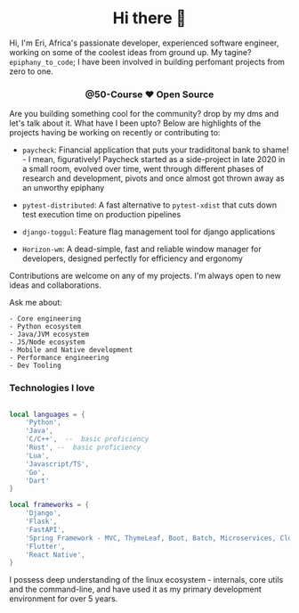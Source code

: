 <div align="center">

# Hi there 👋

</div>

Hi, I'm Eri, Africa's passionate developer, experienced software engineer, working on some of the coolest ideas from ground up. My tagine? `epiphany_to_code`;
I have been involved in building perfomant projects from zero to one.

<div align="center">

### @50-Course ❤️ Open Source

</div>

Are you building something cool for the community? drop by my dms and let's talk about it. What have I been upto? Below are highlights of the projects having be working on recently or contributing to:

- `paycheck`: Financial application that puts your tradiditonal bank to shame! - I mean, figuratively!
  Paycheck started as a side-project in late 2020 in a small room, evolved over time, went through different phases of research and development, pivots and once almost got thrown away as an unworthy epiphany

- `pytest-distributed`: A fast alternative to `pytest-xdist` that cuts down test execution time on production pipelines

- `django-toggul`: Feature flag management tool for django applications

- `Horizon-wm`: A dead-simple, fast and reliable window manager for developers, designed perfectly for efficiency and ergonomy

Contributions are welcome on any of my projects. I'm always open to new ideas and collaborations.

Ask me about:

    - Core engineering
    - Python ecosystem
    - Java/JVM ecosystem
    - JS/Node ecosystem
    - Mobile and Native development
    - Performance engineering
    - Dev Tooling

### Technologies I love

```lua

local languages = {
    'Python',
    'Java',
    'C/C++',  --  basic proficiency
    'Rust', --  basic proficiency
    'Lua',
    'Javascript/TS',
    'Go',
    'Dart'
}

local frameworks = {
    'Django',
    'Flask',
    'FastAPI',
    'Spring Framework - MVC, ThymeLeaf, Boot, Batch, Microservices, Cloud',
    'Flutter',
    'React Native',
}

```

I possess deep understanding of the linux ecosystem - internals, core utils and the command-line, and have used it as my primary development environment for over 5 years.

<!--
**50-Course/50-Course** is a ✨ _special_ ✨ repository because its `README.md` (this file) appears on your GitHub profile.

Here are some ideas to get you started:

- 🔭 I’m currently working on ...
- 🌱 I’m currently learning ...
- 👯 I’m looking to collaborate on ...
- 🤔 I’m looking for help with ...
- 💬 Ask me about ...
- 📫 How to reach me: ...
- 😄 Pronouns: ...
- ⚡ Fun fact: ...
-->
